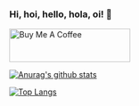 ### Hi, hoi, hello, hola, oi! 👋

<a href="https://www.buymeacoffee.com/renanborgez" target="_blank"><img src="https://cdn.buymeacoffee.com/buttons/v2/default-yellow.png" alt="Buy Me A Coffee" style="height: 60px !important;width: 217px !important;" ></a>

[![Anurag's github stats](https://github-readme-stats.vercel.app/api?username=renanborgez&count_private=true&show_icons=true&theme=radical)](https://github.com/renanborgez)

[![Top Langs](https://github-readme-stats.vercel.app/api/top-langs/?username=renanborgez&count_private=true&show_icons=true&theme=radical)](https://github.com/renanborgez)
